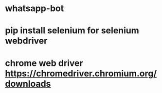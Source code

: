 # whatsapp-bot
# pip install selenium for selenium webdriver
# chrome web driver https://chromedriver.chromium.org/downloads
